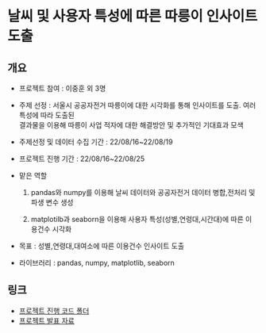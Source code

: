 # 날씨 및 사용자 특성에 따른 따릉이 인사이트 도출

## 개요
- 프로젝트 참여 : 이중훈 외 3명
- 주제 선정 : 서울시 공공자전거 따릉이에 대한 시각화를 통해 인사이트를 도출. 여러 특성에 따라 도출된  
결과물을 이용해 따릉이 사업 적자에 대한 해결방안 및 추가적인 기대효과 모색
- 주제선정 및 데이터 수집 기간 : 22/08/16~22/08/19
- 프로젝트 진행 기간 : 22/08/16~22/08/25
- 맡은 역할
 
    1. pandas와 numpy를 이용해 날씨 데이터와 공공자전거 데이터 병합,전처리 및 파생 변수 생성
    
    2. matplotilb과 seaborn을 이용해 사용자 특성(성별,연령대,시간대)에 따른 이용건수 시각화 
    
- 목표 : 성별,연령대,대여소에 따른 이용건수 인사이트 도출
- 라이브러리 : pandas, numpy, matplotlib, seaborn
## 링크
- [프로젝트 진행 코드 폴더](https://github.com/JungHunL22/Data-Visualization-PJT/tree/master/%EA%B3%B5%EA%B3%B5%EC%9E%90%EC%A0%84%EA%B1%B0(%EB%B6%84%EC%84%9D%EC%BD%94%EB%93%9C))
- [프로젝트 발표 자료](https://github.com/JungHunL22/Data-Visualization-PJT/blob/master/%EB%B0%9C%ED%91%9C%20%EC%9E%90%EB%A3%8C.pdf)